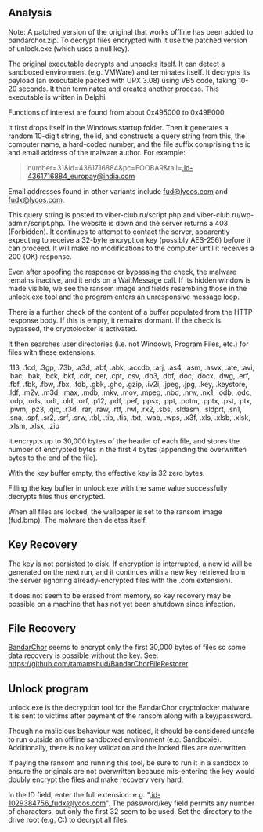 Analysis
--------

Note: A patched version of the original that works offline has been added to bandarchor.zip. To decrypt files encrypted with it use the patched version of unlock.exe (which uses a null key).

The original executable decrypts and unpacks itself. It can detect a sandboxed environment (e.g. VMWare) and terminates itself. It decrypts its payload (an executable packed with UPX 3.08) using VB5 code, taking 10-20 seconds. It then terminates and creates another process. This executable is written in Delphi.

Functions of interest are found from about 0x495000 to 0x49E000.

It first drops itself in the Windows startup folder. Then it generates a random 10-digit string, the id, and constructs a query string from this, the computer name, a hard-coded number, and the file suffix comprising the id and email address of the malware author. For example:

> number=31&id=4361716884&pc=FOOBAR&tail=.id-4361716884_europay@india.com

Email addresses found in other variants include fud@lycos.com and fudx@lycos.com.

This query string is posted to viber-club.ru/script.php and viber-club.ru/wp-admin/script.php. The website is down and the server returns a 403 (Forbidden). It continues to attempt to contact the server, apparently expecting to receive a 32-byte encryption key (possibly AES-256) before it can proceed. It will make no modifications to the computer until it receives a 200 (OK) response.

Even after spoofing the response or bypassing the check, the malware remains inactive, and it ends on a WaitMessage call. If its hidden window is made visible, we see the ransom image and fields resembling those in the unlock.exe tool and the program enters an unresponsive message loop.

There is a further check of the content of a buffer populated from the HTTP response body. If this is empty, it remains dormant. If the check is bypassed, the cryptolocker is activated.

It then searches user directories (i.e. not Windows, Program Files, etc.) for files with these extensions:

.113, .1cd, .3gp, .73b, .a3d, .abf, .abk, .accdb, .arj, .as4, .asm, .asvx, .ate, .avi, .bac, .bak, .bck, .bkf, .cdr, .cer, .cpt, .csv, .db3, .dbf, .doc, .docx, .dwg, .erf, .fbf, .fbk, .fbw, .fbx, .fdb, .gbk, .gho, .gzip, .iv2i, .jpeg, .jpg, .key, .keystore, .ldf, .m2v, .m3d, .max, .mdb, .mkv, .mov, .mpeg, .nbd, .nrw, .nx1, .odb, .odc, .odp, .ods, .odt, .old, .orf, .p12, .pdf, .pef, .ppsx, .ppt, .pptm, .pptx, .pst, .ptx, .pwm, .pz3, .qic, .r3d, .rar, .raw, .rtf, .rwl, .rx2, .sbs, .sldasm, .sldprt, .sn1, .sna, .spf, .sr2, .srf, .srw, .tbl, .tib, .tis, .txt, .wab, .wps, .x3f, .xls, .xlsb, .xlsk, .xlsm, .xlsx, .zip

It encrypts up to 30,000 bytes of the header of each file, and stores the number of encrypted bytes in the first 4 bytes (appending the overwritten bytes to the end of the file).

With the key buffer empty, the effective key is 32 zero bytes.

Filling the key buffer in unlock.exe with the same value successfully decrypts files thus encrypted.

When all files are locked, the wallpaper is set to the ransom image (fud.bmp). The malware then deletes itself.



Key Recovery
------------

The key is not persisted to disk. If encryption is interrupted, a new id will be generated on the next run, and it continues with a new key retrieved from the server (ignoring already-encrypted files with the .com extension).

It does not seem to be erased from memory, so key recovery may be possible on a machine that has not yet been shutdown since infection.


File Recovery
-------------

[BandarChor](https://www.f-secure.com/weblog/archives/00002795.html) seems to encrypt only the first 30,000 bytes of files so some data recovery is possible without the key. See: https://github.com/tamamshud/BandarChorFileRestorer


Unlock program
--------------

unlock.exe is the decryption tool for the BandarChor cryptolocker malware. It is sent to victims after payment of the ransom along with a key/password.

Though no malicious behaviour was noticed, it should be considered unsafe to run outside an offline sandboxed environment (e.g. Sandboxie). Additionally, there is no key validation and the locked files are overwritten.

If paying the ransom and running this tool, be sure to run it in a sandbox to ensure the originals are not overwritten because mis-entering the key would doubly encrypt the files and make recovery very hard.


In the ID field, enter the full extension: e.g. ".id-1029384756_fudx@lycos.com". The password/key field permits any number of characters, but only the first 32 seem to be used. Set the directory to the drive root (e.g. C:\) to decrypt all files.
